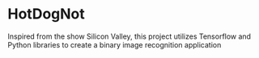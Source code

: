 # HotDogNot
Inspired from the show Silicon Valley, this project utilizes Tensorflow and Python libraries to create a binary image recognition application